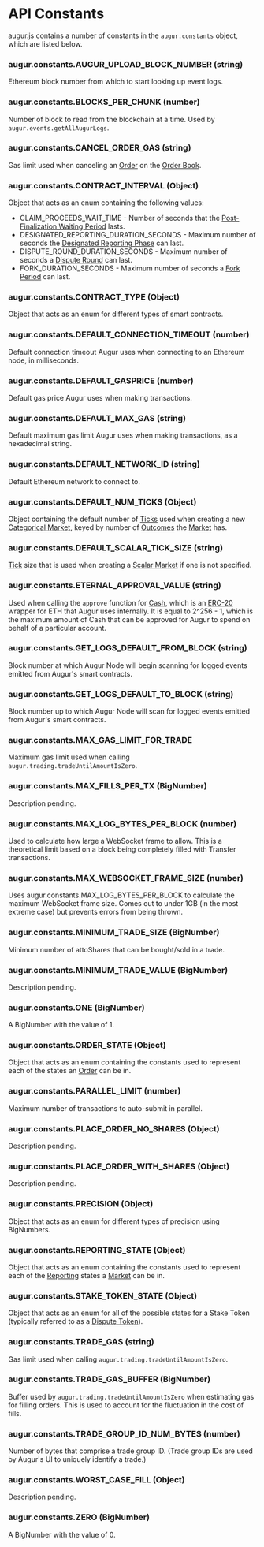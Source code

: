 API Constants
========
augur.js contains a number of constants in the `augur.constants` object, which are listed below.

### augur.constants.AUGUR_UPLOAD_BLOCK_NUMBER (string)

Ethereum block number from which to start looking up event logs.

### augur.constants.BLOCKS_PER_CHUNK (number)

Number of block to read from the blockchain at a time. Used by `augur.events.getAllAugurLogs`.

### augur.constants.CANCEL_ORDER_GAS (string)

Gas limit used when canceling an [Order](#order) on the [Order Book](#order-book).

### augur.constants.CONTRACT_INTERVAL (Object)

Object that acts as an enum containing the following values: 

* CLAIM_PROCEEDS_WAIT_TIME - Number of seconds that the [Post-Finalization Waiting Period](#post-finalization-waiting-period) lasts.
* DESIGNATED_REPORTING_DURATION_SECONDS - Maximum number of seconds the [Designated Reporting Phase](#designated-reporting-phase) can last.
* DISPUTE_ROUND_DURATION_SECONDS - Maximum number of seconds a [Dispute Round](#dispute-round-phase) can last.
* FORK_DURATION_SECONDS - Maximum number of seconds a [Fork Period](#fork-period) can last.

### augur.constants.CONTRACT_TYPE (Object)

Object that acts as an enum for different types of smart contracts.

### augur.constants.DEFAULT_CONNECTION_TIMEOUT (number)

Default connection timeout Augur uses when connecting to an Ethereum node, in milliseconds.

### augur.constants.DEFAULT_GASPRICE (number)

Default gas price Augur uses when making transactions.

### augur.constants.DEFAULT_MAX_GAS (string)

Default maximum gas limit Augur uses when making transactions, as a hexadecimal string.

### augur.constants.DEFAULT_NETWORK_ID (string)

Default Ethereum network to connect to.

### augur.constants.DEFAULT_NUM_TICKS (Object)

Object containing the default number of [Ticks](#tick) used when creating a new [Categorical Market](#categorical-market), keyed by number of [Outcomes](#outcome) the [Market](#market) has.

### augur.constants.DEFAULT_SCALAR_TICK_SIZE (string)

[Tick](#tick) size that is used when creating a [Scalar Market](#scalar-market) if one is not specified.

### augur.constants.ETERNAL_APPROVAL_VALUE (string)

Used when calling the `approve` function for [Cash](#cash), which is an [ERC-20](https://en.wikipedia.org/wiki/ERC20) wrapper for ETH that Augur uses internally. It is equal to 2^256 - 1, which is the maximum amount of Cash that can be approved for Augur to spend on behalf of a particular account.

### augur.constants.GET_LOGS_DEFAULT_FROM_BLOCK (string)

Block number at which Augur Node will begin scanning for logged events emitted from Augur's smart contracts.

### augur.constants.GET_LOGS_DEFAULT_TO_BLOCK (string)

Block number up to which Augur Node will scan for logged events emitted from Augur's smart contracts.

### augur.constants.MAX_GAS_LIMIT_FOR_TRADE

Maximum gas limit used when calling `augur.trading.tradeUntilAmountIsZero`.

### augur.constants.MAX_FILLS_PER_TX (BigNumber)

Description pending.

### augur.constants.MAX_LOG_BYTES_PER_BLOCK (number)

Used to calculate how large a WebSocket frame to allow. This is a theoretical limit based on a block being completely filled with Transfer transactions.

### augur.constants.MAX_WEBSOCKET_FRAME_SIZE (number)

Uses augur.constants.MAX_LOG_BYTES_PER_BLOCK to calculate the maximum WebSocket frame size. Comes out to under 1GB (in the most extreme case) but prevents errors from being thrown.

### augur.constants.MINIMUM_TRADE_SIZE (BigNumber)

Minimum number of attoShares that can be bought/sold in a trade.

### augur.constants.MINIMUM_TRADE_VALUE (BigNumber)

Description pending.

### augur.constants.ONE (BigNumber)

A BigNumber with the value of 1.

### augur.constants.ORDER_STATE (Object)

Object that acts as an enum containing the constants used to represent each of the states an [Order](#order) can be in.

### augur.constants.PARALLEL_LIMIT (number)

Maximum number of transactions to auto-submit in parallel.

### augur.constants.PLACE_ORDER_NO_SHARES (Object)

Description pending.

### augur.constants.PLACE_ORDER_WITH_SHARES (Object)

Description pending.

### augur.constants.PRECISION (Object)

Object that acts as an enum for different types of precision using BigNumbers.

### augur.constants.REPORTING_STATE (Object)

Object that acts as an enum containing the constants used to represent each of the [Reporting](report) states a [Market](#market) can be in.

### augur.constants.STAKE_TOKEN_STATE (Object)

Object that acts as an enum for all of the possible states for a Stake Token (typically referred to as a [Dispute Token](#dispute-token)).

### augur.constants.TRADE_GAS (string)

Gas limit used when calling `augur.trading.tradeUntilAmountIsZero`.

### augur.constants.TRADE_GAS_BUFFER (BigNumber)

Buffer used by `augur.trading.tradeUntilAmountIsZero` when estimating gas for filling orders. This is used to account for the fluctuation in the cost of fills.

### augur.constants.TRADE_GROUP_ID_NUM_BYTES (number)

Number of bytes that comprise a trade group ID. (Trade group IDs are used by Augur's UI to uniquely identify a trade.)

### augur.constants.WORST_CASE_FILL (Object)

Description pending.

### augur.constants.ZERO (BigNumber)

A BigNumber with the value of 0.